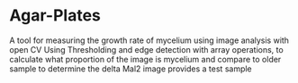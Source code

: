 # Agar-Plates
A tool for measuring the growth rate of mycelium using image analysis with open CV
Using Thresholding and edge detection with array operations, to calculate what proportion of the image is mycelium
and compare to older sample to determine the delta
Mal2 image provides a test sample 
